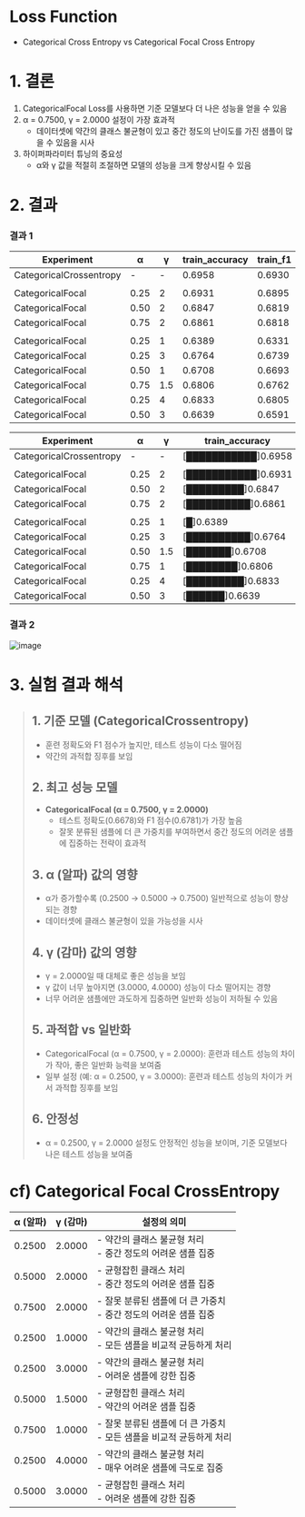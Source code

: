 # Loss Function
- Categorical Cross Entropy vs Categorical Focal Cross Entropy

# 1. 결론
1. CategoricalFocal Loss를 사용하면 기준 모델보다 더 나은 성능을 얻을 수 있음
2. α = 0.7500, γ = 2.0000 설정이 가장 효과적
   - 데이터셋에 약간의 클래스 불균형이 있고 중간 정도의 난이도를 가진 샘플이 많을 수 있음을 시사
3. 하이퍼파라미터 튜닝의 중요성
   - α와 γ 값을 적절히 조절하면 모델의 성능을 크게 향상시킬 수 있음
# 2. 결과
### 결과 1
| Experiment              | α      | γ      | train_accuracy | train_f1 | test_accuracy | test_f1 |
|-------------------------|--------|--------|----------------|----------|---------------|---------|
| CategoricalCrossentropy | -      | -      | 0.6958         | 0.6930   | 0.6522        | 0.6616  |
||||||||
| CategoricalFocal        | 0.25 | 2 | 0.6931         | 0.6895   | 0.6633        | 0.6719  |
| CategoricalFocal        | 0.50 | 2 | 0.6847         | 0.6819   | 0.6300        | 0.6434  |
| CategoricalFocal        | 0.75 | 2 | 0.6861         | 0.6818   | 0.6678        | 0.6781  |
||||||||
| CategoricalFocal        | 0.25 | 1 | 0.6389         | 0.6331   | 0.6400        | 0.6477  |
| CategoricalFocal        | 0.25 | 3 | 0.6764         | 0.6739   | 0.6333        | 0.6379  |
| CategoricalFocal        | 0.50 | 1 | 0.6708         | 0.6693   | 0.6344        | 0.6428  |
| CategoricalFocal        | 0.75 | 1.5 | 0.6806         | 0.6762   | 0.6444        | 0.6519  |
| CategoricalFocal        | 0.25 | 4 | 0.6833         | 0.6805   | 0.6533        | 0.6624  |
| CategoricalFocal        | 0.50 | 3 | 0.6639         | 0.6591   | 0.6489        | 0.6622  |


| Experiment              | α      | γ      | train_accuracy       | train_f1            | test_accuracy       | test_f1             |
|-------------------------|--------|--------|----------------------|---------------------|---------------------|---------------------|
| CategoricalCrossentropy | -      | -      | [███████████]0.6958  | [███████████]0.6930 | [██████████]0.6522  | [██████████]0.6616  |
||||||||
| CategoricalFocal        | 0.25 | 2 | [███████████]0.6931  | [███████████]0.6895 | [███████████]0.6633 | [███████████]0.6719 |
| CategoricalFocal        | 0.50 | 2 | [█████████]0.6847    | [█████████]0.6819   | [█]0.6300           | [█████]0.6434       |
| CategoricalFocal        | 0.75 | 2 | [██████████]0.6861   | [█████████]0.6818   | [███████████]0.6678 | [███████████]0.6781 |
||||||||
| CategoricalFocal        | 0.25 | 1 | [█]0.6389            | [█]0.6331           | [██████]0.6400      | [███████]0.6477     |
| CategoricalFocal        | 0.25 | 3 | [██████████]0.6764   | [██████████]0.6739  | [██]0.6333          | [█]0.6379           |
| CategoricalFocal        | 0.50 | 1.5 | [███████]0.6708      | [████████]0.6693    | [██]0.6344          | [████]0.6428        |
| CategoricalFocal        | 0.75 | 1 | [████████]0.6806     | [████████]0.6762    | [███████]0.6444     | [███████]0.6519     |
| CategoricalFocal        | 0.25 | 4 | [█████████]0.6833    | [█████████]0.6805   | [██████████]0.6533  | [███████████]0.6624 |
| CategoricalFocal        | 0.50 | 3 | [██████]0.6639       | [██████]0.6591      | [████████]0.6489    | [███████████]0.6622 |

### 결과 2
![image](https://github.com/user-attachments/assets/812d8a73-00b4-4ace-9d6e-c3fb8b1c50e1)

# 3. 실험 결과 해석
 
> ## 1. 기준 모델 (CategoricalCrossentropy)
> - 훈련 정확도와 F1 점수가 높지만, 테스트 성능이 다소 떨어짐
> - 약간의 과적합 징후를 보임
> 
> ## 2. 최고 성능 모델
> - **CategoricalFocal (α = 0.7500, γ = 2.0000)**
>   - 테스트 정확도(0.6678)와 F1 점수(0.6781)가 가장 높음
>   - 잘못 분류된 샘플에 더 큰 가중치를 부여하면서 중간 정도의 어려운 샘플에 집중하는 전략이 효과적
> 
> ## 3. α (알파) 값의 영향
> - α가 증가할수록 (0.2500 → 0.5000 → 0.7500) 일반적으로 성능이 향상되는 경향
> - 데이터셋에 클래스 불균형이 있을 가능성을 시사
> 
> ## 4. γ (감마) 값의 영향
> - γ = 2.0000일 때 대체로 좋은 성능을 보임
> - γ 값이 너무 높아지면 (3.0000, 4.0000) 성능이 다소 떨어지는 경향
> - 너무 어려운 샘플에만 과도하게 집중하면 일반화 성능이 저하될 수 있음
> 
> ## 5. 과적합 vs 일반화
> - CategoricalFocal (α = 0.7500, γ = 2.0000): 훈련과 테스트 성능의 차이가 작아, 좋은 일반화 능력을 보여줌
> - 일부 설정 (예: α = 0.2500, γ = 3.0000): 훈련과 테스트 성능의 차이가 커서 과적합 징후를 보임
> 
> ## 6. 안정성
> - α = 0.2500, γ = 2.0000 설정도 안정적인 성능을 보이며, 기준 모델보다 나은 테스트 성능을 보여줌


# cf) Categorical Focal CrossEntropy
| α (알파) | γ (감마) | 설정의 의미 |
|----------|----------|------------|
| 0.2500   | 2.0000   | - 약간의 클래스 불균형 처리<br>- 중간 정도의 어려운 샘플 집중 |
| 0.5000   | 2.0000   | - 균형잡힌 클래스 처리<br>- 중간 정도의 어려운 샘플 집중 |
| 0.7500   | 2.0000   | - 잘못 분류된 샘플에 더 큰 가중치<br>- 중간 정도의 어려운 샘플 집중 |
| 0.2500   | 1.0000   | - 약간의 클래스 불균형 처리<br>- 모든 샘플을 비교적 균등하게 처리 |
| 0.2500   | 3.0000   | - 약간의 클래스 불균형 처리<br>- 어려운 샘플에 강한 집중 |
| 0.5000   | 1.5000   | - 균형잡힌 클래스 처리<br>- 약간의 어려운 샘플 집중 |
| 0.7500   | 1.0000   | - 잘못 분류된 샘플에 더 큰 가중치<br>- 모든 샘플을 비교적 균등하게 처리 |
| 0.2500   | 4.0000   | - 약간의 클래스 불균형 처리<br>- 매우 어려운 샘플에 극도로 집중 |
| 0.5000   | 3.0000   | - 균형잡힌 클래스 처리<br>- 어려운 샘플에 강한 집중 |
